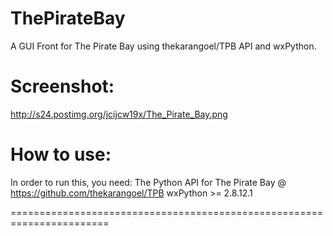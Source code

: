 ThePirateBay
=======================================================================

A GUI Front for The Pirate Bay using thekarangoel/TPB API and wxPython.

Screenshot: 
=======================================================================
http://s24.postimg.org/jcijcw19x/The_Pirate_Bay.png

How to use:
=======================================================================
In order to run this, you need: 
The Python API for The Pirate Bay @ https://github.com/thekarangoel/TPB
wxPython >= 2.8.12.1

=======================================================================
